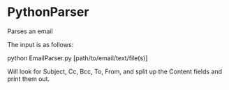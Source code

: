 PythonParser
============

Parses an email

The input is as follows:

python EmailParser.py [path/to/email/text/file(s)]

Will look for Subject, Cc, Bcc, To, From, and split up the Content fields and print them out.
